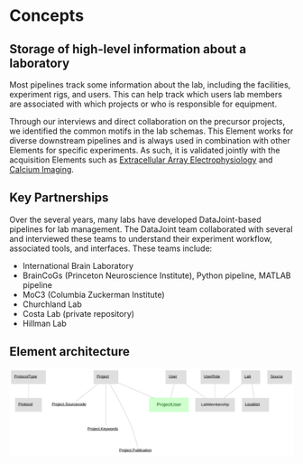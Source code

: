 # Concepts

## Storage of high-level information about a laboratory 

Most pipelines track some information about the lab, including the facilities, experiment rigs, and users. This can help track which users lab members are associated with which projects or who is responsible for equipment.

Through our interviews and direct collaboration on the precursor projects, we identified the common motifs in the lab schemas. This Element works for diverse downstream pipelines and is always used in combination with other Elements for specific experiments. As such, it is validated jointly with the acquisition Elements such as
[Extracellular Array Electrophysiology](https://datajoint.com/docs/elements/element-array-ephys) 
and 
[Calcium Imaging](https://datajoint.com/docs/elements/element-calcium-imaging).

## Key Partnerships

Over the several years, many labs have developed DataJoint-based pipelines for lab management. The DataJoint team collaborated with several and interviewed these teams to understand their experiment workflow, associated tools, and interfaces. These teams include: 

- International Brain Laboratory
- BrainCoGs (Princeton Neuroscience Institute), Python pipeline, MATLAB pipeline 
- MoC3 (Columbia Zuckerman Institute) 
- Churchland Lab 
- Costa Lab (private repository) 
- Hillman Lab

## Element architecture

![element lab diagram](../../images/lab_diagram.svg)